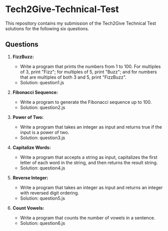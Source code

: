 # Tech2Give-Technical-Test
This repository contains my submission of the  Tech2Give Technical Test solutions for the following six questions.

## Questions

1. **FizzBuzz:**
   - Write a program that prints the numbers from 1 to 100. For multiples of 3, print "Fizz"; for multiples of 5, print "Buzz"; and for numbers that are multiples of both 3 and 5, print "FizzBuzz".
    - Solution: question1.js

2. **Fibonacci Sequence:**
   - Write a program to generate the Fibonacci sequence up to 100.
   - Solution: question2.js

3. **Power of Two:**
   - Write a program that takes an integer as input and returns true if the input is a power of two.
   - Solution: question3.js
 
4. **Capitalize Words:**
   - Write a program that accepts a string as input, capitalizes the first letter of each word in the string, and then returns the result string.
   - Solution: question4.js

5. **Reverse Integer:**
   - Write a program that takes an integer as input and returns an integer with reversed digit ordering.
   - Solution: question5.js

6. **Count Vowels:**
   - Write a program that counts the number of vowels in a sentence.
   - Solution: question6.js
